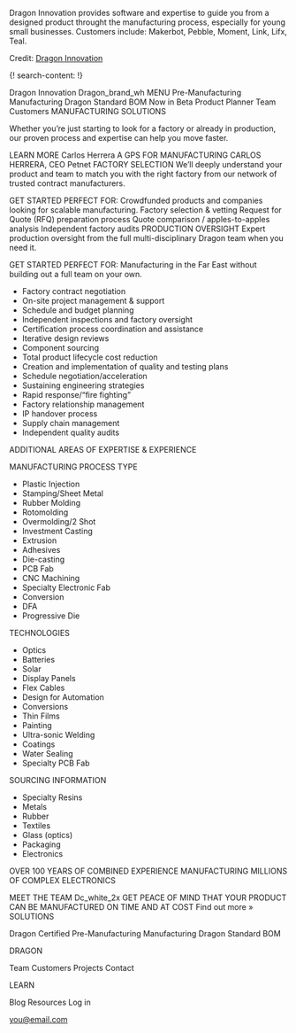 
Dragon Innovation provides software and expertise to guide you from a designed product throught the manufacturing process, especially for young small businesses. Customers include: Makerbot, Pebble, Moment, Link, Lifx, Teal.

Credit: [Dragon Innovation](https://www.dragoninnovation.com/)

  {! search-content: !}

Dragon Innovation
Dragon_brand_wh
MENU
Pre-Manufacturing
Manufacturing
Dragon Standard BOM
Now in Beta Product Planner
Team
Customers
MANUFACTURING SOLUTIONS

Whether you’re just starting to look for a factory or already in production, our proven process and expertise can help you move faster.

LEARN MORE
Carlos Herrera
A GPS FOR MANUFACTURING
CARLOS HERRERA, CEO Petnet
FACTORY SELECTION
We’ll deeply understand your product and team to match you with the right factory from our network of trusted contract manufacturers.

GET STARTED
PERFECT FOR: Crowdfunded products and companies looking for scalable manufacturing.
Factory selection & vetting Request for Quote (RFQ) preparation process  Quote comparison / apples-to-apples analysis Independent factory audits
PRODUCTION OVERSIGHT
Expert production oversight from the full multi-disciplinary Dragon team when you need it.

GET STARTED
PERFECT FOR: Manufacturing in the Far East without building out a full team on your own.
* Factory contract negotiation 
* On-site project management & support 
* Schedule and budget planning 
* Independent inspections and factory oversight 
* Certification process coordination and assistance 
* Iterative design reviews 
* Component sourcing 
* Total product lifecycle cost reduction 
* Creation and implementation of quality and testing plans 
* Schedule negotiation/acceleration 
* Sustaining engineering strategies 
* Rapid response/“fire fighting” 
* Factory relationship management 
* IP handover process 
* Supply chain management 
* Independent quality audits


ADDITIONAL AREAS OF EXPERTISE & EXPERIENCE

MANUFACTURING PROCESS TYPE 
* Plastic Injection 
* Stamping/Sheet Metal 
* Rubber Molding 
* Rotomolding 
* Overmolding/2 Shot 
* Investment Casting 
* Extrusion 
* Adhesives 
* Die-casting 
* PCB Fab 
* CNC Machining 
* Specialty Electronic Fab 
* Conversion 
* DFA 
* Progressive Die  

TECHNOLOGIES 
* Optics 
* Batteries 
* Solar 
* Display Panels 
* Flex Cables 
* Design for Automation 
* Conversions 
* Thin Films 
* Painting 
* Ultra-sonic Welding 
* Coatings 
* Water Sealing 
* Specialty PCB Fab  

SOURCING INFORMATION 
* Specialty Resins 
* Metals 
* Rubber 
* Textiles 
* Glass (optics) 
* Packaging 
* Electronics


OVER 100 YEARS OF COMBINED EXPERIENCE MANUFACTURING MILLIONS OF COMPLEX ELECTRONICS

MEET THE TEAM
Dc_white_2x
GET PEACE OF MIND THAT YOUR PRODUCT CAN BE MANUFACTURED ON TIME AND AT COST
Find out more »
SOLUTIONS

Dragon Certified
Pre-Manufacturing
Manufacturing
Dragon Standard BOM
 
DRAGON

Team
Customers
Projects
Contact
 
LEARN

Blog
Resources
Log in


you@email.com
 
 
